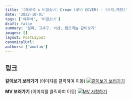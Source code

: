 ```yaml
---
title: '[해루석 x 비밀소녀] Dream (루비 COVER) - (수지,백현)'
date: '2022-10-01'
tags: ['해루석', '비밀소녀']
draft: false
summary: '릴파, 고세구, 비챤, 뢴트게늄 같이보기'
images: []
layout: PostLayout
canonicalUrl:
authors: ['woolan']
---
```


## 링크

**같이보기 보러가기** (이미지를 클릭하여 이동)
[![같이보기 보러가기](https://cdn.discordapp.com/attachments/1136601898116464710/1211650793904807976/logo.png?ex=65eef8bc&is=65dc83bc&hm=95dc0e08c1f43025dd60def429896697b3787a9f923593eb50b24e9fb6280361&)](https://cafe.naver.com/steamindiegame/7878745)

**MV 보러가기** (이미지를 클릭하여 이동)
[![MV 시청하기](https://i.ytimg.com/vi/zUc05XknaIk/maxresdefault.jpg)](https://youtu.be/zUc05XknaIk)
